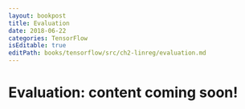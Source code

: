 ```yaml
---
layout: bookpost
title: Evaluation
date: 2018-06-22
categories: TensorFlow
isEditable: true
editPath: books/tensorflow/src/ch2-linreg/evaluation.md
---
```


<script type="text/x-mathjax-config">
MathJax.Hub.Config({
  TeX: { equationNumbers: { autoNumber: "AMS" } }
});
</script>

# Evaluation: content coming soon!

